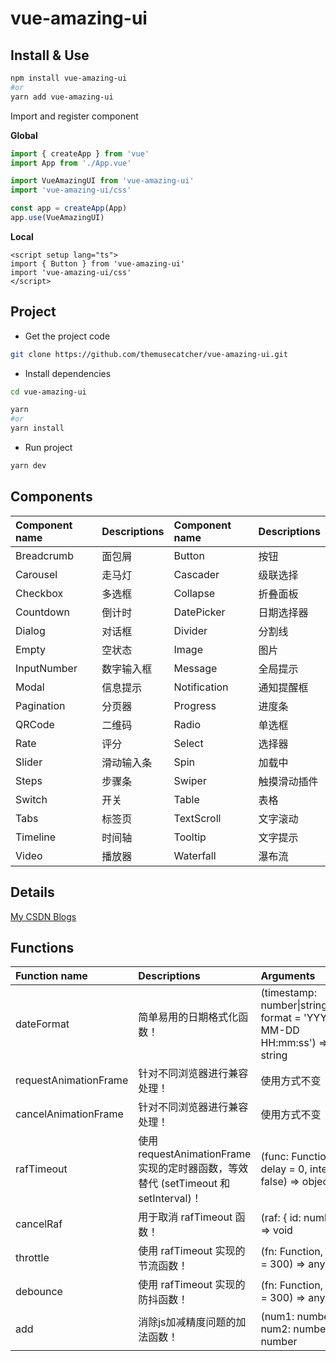 # vue-amazing-ui

## Install & Use

```sh
npm install vue-amazing-ui
#or
yarn add vue-amazing-ui
```

Import and register component

**Global**

```ts
import { createApp } from 'vue'
import App from './App.vue'

import VueAmazingUI from 'vue-amazing-ui'
import 'vue-amazing-ui/css'

const app = createApp(App)
app.use(VueAmazingUI)
```

**Local**

```vue
<script setup lang="ts">
import { Button } from 'vue-amazing-ui'
import 'vue-amazing-ui/css'
</script>
```

## Project

- Get the project code

```sh
git clone https://github.com/themusecatcher/vue-amazing-ui.git
```

- Install dependencies

```sh
cd vue-amazing-ui

yarn
#or
yarn install
```

- Run project

```sh
yarn dev
```

## Components

| Component name | Descriptions | Component name | Descriptions |
| :--- | :--- | :--- | :--- |
Breadcrumb | 面包屑 | Button | 按钮
Carousel | 走马灯 | Cascader | 级联选择
Checkbox | 多选框 | Collapse | 折叠面板
Countdown | 倒计时 | DatePicker | 日期选择器
Dialog | 对话框 | Divider | 分割线
Empty | 空状态 | Image | 图片
InputNumber | 数字输入框 | Message | 全局提示
Modal | 信息提示 | Notification | 通知提醒框
Pagination | 分页器 | Progress | 进度条
QRCode | 二维码 | Radio | 单选框
Rate | 评分 | Select | 选择器
Slider | 滑动输入条 | Spin | 加载中
Steps | 步骤条 | Swiper | 触摸滑动插件
Switch | 开关 | Table | 表格
Tabs | 标签页 | TextScroll | 文字滚动
Timeline | 时间轴 | Tooltip | 文字提示
Video | 播放器 | Waterfall | 瀑布流

## Details

[My CSDN Blogs](https://blog.csdn.net/Dandrose)

## Functions

| Function name | Descriptions | Arguments
| :--- | :--- | :--- |
dateFormat | 简单易用的日期格式化函数！ | (timestamp: number&#124;string&#124;Date, format = 'YYYY-MM-DD HH:mm:ss') => string
requestAnimationFrame | 针对不同浏览器进行兼容处理！ | 使用方式不变
cancelAnimationFrame | 针对不同浏览器进行兼容处理！ | 使用方式不变
rafTimeout | 使用 requestAnimationFrame 实现的定时器函数，等效替代 (setTimeout 和 setInterval)！ | (func: Function, delay = 0, interval = false) => object
cancelRaf | 用于取消 rafTimeout 函数！ | (raf: { id: number }) => void
throttle | 使用 rafTimeout 实现的节流函数！ | (fn: Function, delay = 300) => any
debounce | 使用 rafTimeout 实现的防抖函数！ | (fn: Function, delay = 300) => any
add | 消除js加减精度问题的加法函数！ | (num1: number, num2: number) => number
